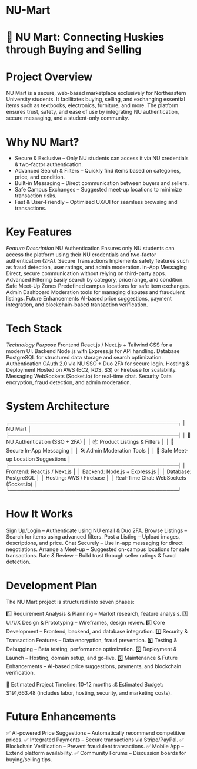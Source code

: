 # NU-Mart

# 🏪 NU Mart: Connecting Huskies through Buying and Selling


# Project Overview
NU Mart is a secure, web-based marketplace exclusively for Northeastern University students. It facilitates buying, selling, and exchanging essential items such as textbooks, electronics, furniture, and more. The platform ensures trust, safety, and ease of use by integrating NU authentication, secure messaging, and a student-only community.

# Why NU Mart?

- Secure & Exclusive – Only NU students can access it via NU credentials & two-factor authentication.
- Advanced Search & Filters – Quickly find items based on categories, price, and condition.
- Built-in Messaging – Direct communication between buyers and sellers.
- Safe Campus Exchanges – Suggested meet-up locations to minimize transaction risks.
- Fast & User-Friendly – Optimized UX/UI for seamless browsing and transactions.

# Key Features
*Feature	Description*
NU Authentication	Ensures only NU students can access the platform using their NU credentials and two-factor authentication (2FA).
Secure Transactions	Implements safety features such as fraud detection, user ratings, and admin moderation.
In-App Messaging	Direct, secure communication without relying on third-party apps.
Advanced Filtering	Easily search by category, price range, and condition.
Safe Meet-Up Zones	Predefined campus locations for safe item exchanges.
Admin Dashboard	Moderation tools for managing disputes and fraudulent listings.
Future Enhancements	AI-based price suggestions, payment integration, and blockchain-based transaction verification.

# Tech Stack
*Technology	Purpose*
Frontend	React.js / Next.js + Tailwind CSS for a modern UI.
Backend	Node.js with Express.js for API handling.
Database	PostgreSQL for structured data storage and search optimization.
Authentication	OAuth 2.0 via NU SSO + Duo 2FA for secure login.
Hosting & Deployment	Hosted on AWS (EC2, RDS, S3) or Firebase for scalability.
Messaging	WebSockets (Socket.io) for real-time chat.
Security	Data encryption, fraud detection, and admin moderation.

# System Architecture

  ┌──────────────────────────────────────────────┐
  │                  NU Mart                    │
  ├──────────────────────────────────────────────┤
  │    🔐 NU Authentication (SSO + 2FA)         │
  │    📦 Product Listings & Filters           │
  │    💬 Secure In-App Messaging              │
  │    🛠 Admin Moderation Tools               │
  │    📍 Safe Meet-up Location Suggestions    │
  ├──────────────────────────────────────────────┤
  │   Frontend: React.js / Next.js              │
  │   Backend: Node.js + Express.js             │
  │   Database: PostgreSQL                      │
  │   Hosting: AWS / Firebase                   │
  │   Real-Time Chat: WebSockets (Socket.io)    │
  └──────────────────────────────────────────────┘
  
# How It Works

Sign Up/Login – Authenticate using NU email & Duo 2FA.
Browse Listings – Search for items using advanced filters.
Post a Listing – Upload images, descriptions, and price.
Chat Securely – Use in-app messaging for direct negotiations.
Arrange a Meet-up – Suggested on-campus locations for safe transactions.
Rate & Review – Build trust through seller ratings & fraud detection.

# Development Plan
The NU Mart project is structured into seven phases:

1️⃣ Requirement Analysis & Planning – Market research, feature analysis.
2️⃣ UI/UX Design & Prototyping – Wireframes, design review.
3️⃣ Core Development – Frontend, backend, and database integration.
4️⃣ Security & Transaction Features – Data encryption, fraud prevention.
5️⃣ Testing & Debugging – Beta testing, performance optimization.
6️⃣ Deployment & Launch – Hosting, domain setup, and go-live.
7️⃣ Maintenance & Future Enhancements – AI-based price suggestions, payments, and blockchain verification.

📅 Estimated Project Timeline: 10–12 months
💰 Estimated Budget: $191,663.48 (includes labor, hosting, security, and marketing costs).

# Future Enhancements
✅ AI-powered Price Suggestions – Automatically recommend competitive prices.
✅ Integrated Payments – Secure transactions via Stripe/PayPal.
✅ Blockchain Verification – Prevent fraudulent transactions.
✅ Mobile App – Extend platform availability.
✅ Community Forums – Discussion boards for buying/selling tips.

